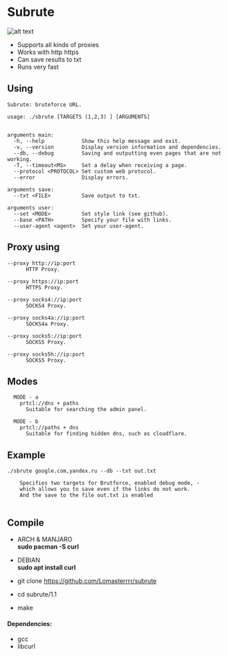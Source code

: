 # Subrute
![alt text](https://i.imgur.com/TJzT3ED.png)

- Supports all kinds of proxies
- Works with http https
- Can save results to txt
- Runs very fast


## Using
```
Subrute: bruteforce URL.

usage: ./sbrute [TARGETS (1,2,3) ] [ARGUMENTS]


arguments main:
  -h, --help            Show this help message and exit.
  -v, --version         Display version information and dependencies.
  --db, --debug         Saving and outputting even pages that are not working.
  -T, --timeout<MS>     Set a delay when receiving a page.
  --protocol <PROTOCOL> Set custom web protocol.
  --error               Display errors.
  
arguments save:
  --txt <FILE>          Save output to txt.

arguments user:
  --set <MODE>          Set style link (see github).
  --base <PATH>         Specify your file with links.
  --user-agent <agent>  Set your user-agent.
```
## Proxy using
```
--proxy http://ip:port
      HTTP Proxy.

--proxy https://ip:port
      HTTPS Proxy.

--proxy socks4://ip:port
      SOCKS4 Proxy.

--proxy socks4a://ip:port
      SOCKS4a Proxy.

--proxy socks5://ip:port
      SOCKS5 Proxy.

--proxy socks5h://ip:port
      SOCKS5 Proxy.
```
## Modes
```
  MODE - a
    prtcl://dns + paths
      Suitable for searching the admin panel.
      
  MODE - b
    prtcl://paths + dns
      Suitable for finding hidden dns, such as cloudflare.
```
## Example
```
./sbrute google.com,yandex.ru --db --txt out.txt

    Specifies two targets for Brutforce, enabled debug mode, -
    which allows you to save even if the links do not work. 
    And the save to the file out.txt is enabled
    
```

## Compile
-  ARCH & MANJARO  
        **sudo pacman -S curl**
       
- DEBIAN      
        **sudo apt install curl**

- git clone https://github.com/Lomasterrrr/subrute
- cd subrute/1.1
- make

#### Dependencies:
- gcc
- libcurl
